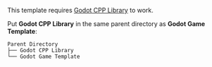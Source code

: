 This template requires [Godot CPP Library](https://github.com/MasDhany/Godot-CPP-Library) to work.

Put **Godot CPP Library** in the same parent directory as **Godot Game Template**:
```
Parent Directory
├── Godot CPP Library
└── Godot Game Template
```
